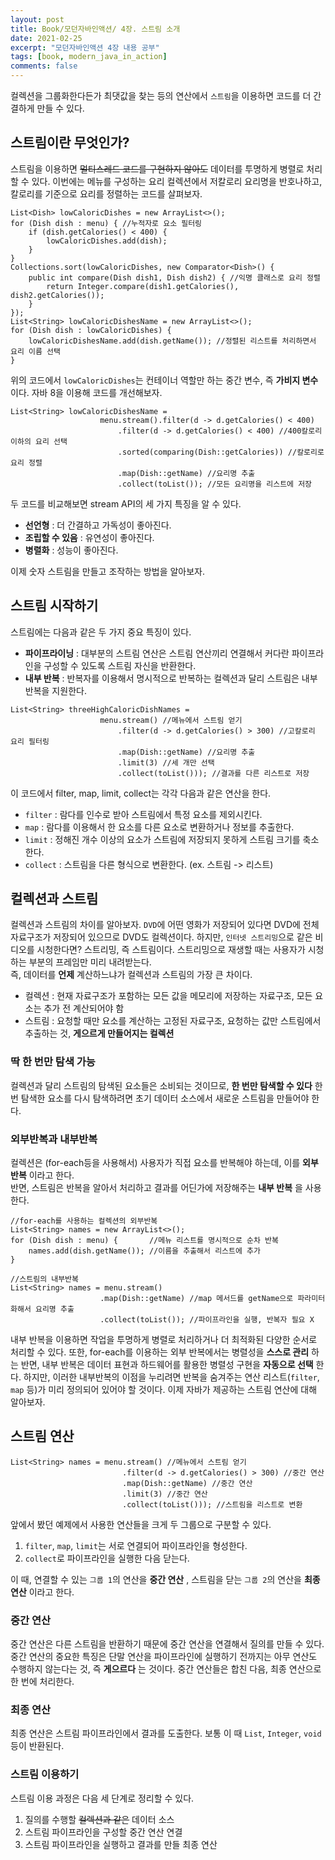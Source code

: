```yaml
---
layout: post
title: Book/모던자바인액션/ 4장. 스트림 소개
date: 2021-02-25
excerpt: "모던자바인액션 4장 내용 공부"
tags: [book, modern_java_in_action]
comments: false
---
```


컬렉션을 그룹화한다든가 최댓값을 찾는 등의 연산에서 `스트림`을 이용하면 코드를 더 간결하게 만들 수 있다.
## 스트림이란 무엇인가?
스트림을 이용하면 ~~멀티스레드 코드를 구현하지 않아도~~ 데이터를 투명하게 병렬로 처리할 수 있다.
이번에는 메뉴를 구성하는 요리 컬렉션에서 저칼로리 요리명을 반호나하고, 칼로리를 기준으로 요리를 정렬하는 코드를 살펴보자.
```
List<Dish> lowCaloricDishes = new ArrayList<>();
for (Dish dish : menu) { //누적자로 요소 필터링
    if (dish.getCalories() < 400) {
        lowCaloricDishes.add(dish);
    }
}
Collections.sort(lowCaloricDishes, new Comparator<Dish>() {
    public int compare(Dish dish1, Dish dish2) { //익명 클래스로 요리 정렬
        return Integer.compare(dish1.getCalories(), dish2.getCalories());
    }
});
List<String> lowCaloricDishesName = new ArrayList<>();
for (Dish dish : lowCaloricDishes) {
    lowCaloricDishesName.add(dish.getName()); //정렬된 리스트를 처리하면서 요리 이름 선택
}
```
위의 코드에서 `lowCaloricDishes`는 컨테이너 역할만 하는 중간 변수, 즉 __가비지 변수__ 이다. 자바 8을 이용해 코드를 개선해보자.
```
List<String> lowCaloricDishesName =
                    menu.stream().filter(d -> d.getCalories() < 400)
                        .filter(d -> d.getCalories() < 400) //400칼로리 이하의 요리 선택
                        .sorted(comparing(Dish::getCalories)) //칼로리로 요리 정렬
                        .map(Dish::getName) //요리명 추출
                        .collect(toList()); //모든 요리명을 리스트에 저장
```
두 코드를 비교해보면 stream API의 세 가지 특징을 알 수 있다.
- __선언형__ : 더 간결하고 가독성이 좋아진다.
- __조립할 수 있음__ : 유연성이 좋아진다.
- __병렬화__ : 성능이 좋아진다.  

이제 숫자 스트림을 만들고 조작하는 방법을 알아보자.
## 스트림 시작하기
스트림에는 다음과 같은 두 가지 중요 특징이 있다.
- __파이프라이닝__ : 대부분의 스트림 연산은 스트림 연산끼리 연결해서 커다란 파이프라인을 구성할 수 있도록 스트림 자신을 반환한다.
- __내부 반복__ : 반복자를 이용해서 명시적으로 반복하는 컬렉션과 달리 스트림은 내부 반복을 지원한다.  
```
List<String> threeHighCaloricDishNames = 
                    menu.stream() //메뉴에서 스트림 얻기
                        .filter(d -> d.getCalories() > 300) //고칼로리 요리 필터링
                        .map(Dish::getName) //요리명 추출
                        .limit(3) //세 개만 선택
                        .collect(toList())); //결과를 다른 리스트로 저장
```
이 코드에서 filter, map, limit, collect는 각각 다음과 같은 연산을 한다.
- `filter` : 람다를 인수로 받아 스트림에서 특정 요소를 제외시킨다.
- `map` : 람다를 이용해서 한 요소를 다른 요소로 변환하거나 정보를 추출한다.
- `limit` : 정해진 개수 이상의 요소가 스트림에 저장되지 못하게 스트림 크기를 축소한다.
- `collect` : 스트림을 다른 형식으로 변환한다. (ex. 스트림 -> 리스트)  

## 컬렉션과 스트림
컬렉션과 스트림의 차이를 알아보자. `DVD`에 어떤 영화가 저장되어 있다면 DVD에 전체 자료구조가 저장되어 있으므로 DVD도 컬렉션이다.
하지만, `인터넷 스트리밍`으로 같은 비디오를 시청한다면? 스트리밍, 즉 스트림이다.
스트리밍으로 재생할 때는 사용자가 시청하는 부분의 프레임만 미리 내려받는다.  
즉, 데이터를 __언제__ 계산하느냐가 컬렉션과 스트림의 가장 큰 차이다.
- 컬렉션 : 현재 자료구조가 포함하는 모든 값을 메모리에 저장하는 자료구조, 모든 요소는 추가 전 계산되어야 함
- 스트림 : 요청할 때만 요소를 계산하는 고정된 자료구조, 요청하는 값만 스트림에서 추출하는 것, __게으르게 만들어지는 컬렉션__  

### 딱 한 번만 탐색 가능
컬렉션과 달리 스트림의 탐색된 요소들은 소비되는 것이므로, __한 번만 탐색할 수 있다__
한 번 탐색한 요소를 다시 탐색하려면 초기 데이터 소스에서 새로운 스트림을 만들어야 한다.
### 외부반복과 내부반복
컬렉션은 (for-each등을 사용해서) 사용자가 직접 요소를 반복해야 하는데, 이를 __외부 반복__ 이라고 한다.  
반면, 스트림은 반복을 알아서 처리하고 결과를 어딘가에 저장해주는 __내부 반복__ 을 사용한다. 
```
//for-each를 사용하는 컬렉션의 외부반복
List<String> names = new ArrayList<>();
for (Dish dish : menu) {       //메뉴 리스트를 명시적으로 순차 반복
    names.add(dish.getName()); //이름을 추출해서 리스트에 추가
}

//스트림의 내부반복
List<String> names = menu.stream()
                    .map(Dish::getName) //map 메서드를 getName으로 파라미터화해서 요리명 추출
                    .collect(toList()); //파이프라인을 실행, 반복자 필요 X
```
내부 반복을 이용하면 작업을 투명하게 병렬로 처리하거나 더 최적화된 다양한 순서로 처리할 수 있다.
또한, for-each를 이용하는 외부 반복에서는 병렬성을 __스스로 관리__ 하는 반면, 내부 반복은 데이터 표현과 하드웨어를 활용한 병렬성 구현을 __자동으로 선택__ 한다.
하지만, 이러한 내부반복의 이점을 누리려면 반복을 숨겨주는 연산 리스트(`filter`, `map` 등)가 미리 정의되어 있어야 할 것이다.
이제 자바가 제공하는 스트림 연산에 대해 알아보자.

## 스트림 연산
```
List<String> names = menu.stream() //메뉴에서 스트림 얻기
                         .filter(d -> d.getCalories() > 300) //중간 연산
                         .map(Dish::getName) //중간 연산
                         .limit(3) //중간 연산
                         .collect(toList())); //스트림을 리스트로 변환
```
앞에서 봤던 예제에서 사용한 연산들을 크게 두 그룹으로 구분할 수 있다.
1. `filter`, `map`, `limit`는 서로 연결되어 파이프라인을 형성한다.
2. `collect`로 파이프라인을 실행한 다음 닫는다.  

이 때, 연결할 수 있는 `그룹 1`의 연산을 __중간 연산__ , 스트림을 닫는 `그룹 2`의 연산을 __최종 연산__ 이라고 한다.
### 중간 연산
중간 연산은 다른 스트림을 반환하기 때문에 중간 연산을 연결해서 질의를 만들 수 있다.
중간 연산의 중요한 특징은 단말 연산을 파이프라인에 실행하기 전까지는 아무 연산도 수행하지 않는다는 것, 즉 __게으르다__ 는 것이다. 
중간 연산들은 합친 다음, 최종 연산으로 한 번에 처리한다.
### 최종 연산
최종 연산은 스트림 파이프라인에서 결과를 도출한다. 보통 이 때 `List`, `Integer`, `void` 등이 반환된다.
### 스트림 이용하기
스트림 이용 과정은 다음 세 단계로 정리할 수 있다.
1. 질의를 수행할 ~~컬렉션과 같은~~ 데이터 소스
2. 스트림 파이프라인을 구성할 중간 연산 연결
3. 스트림 파이프라인을 실행하고 결과를 만들 최종 연산
